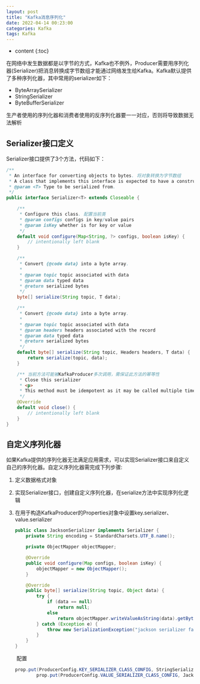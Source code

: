 ```yaml
---
layout: post
title: "Kafka消息序列化"
date: 2022-04-14 00:23:00
categories: Kafka
tags: Kafka
---
```


* content
{:toc}

在网络中发生数据都是以字节的方式，Kafka也不例外，Producer需要用序列化器(Serializer)把消息转换成字节数组才能通过网络发生给Kafka。Kafka默认提供了多种序列化器，其中常用的serializer如下：

- ByteArraySerializer
-  StringSerializer
-  ByteBufferSerializer

生产者使用的序列化器和消费者使用的反序列化器要一一对应，否则将导致数据无法解析






## Serializer接口定义

Serializer接口提供了3个方法，代码如下：

````java
/**
 * An interface for converting objects to bytes. 将对象转换为字节数组
 * A class that implements this interface is expected to have a constructor with no parameter. 实现类需包含无参的构造方法
 * @param <T> Type to be serialized from.
 */
public interface Serializer<T> extends Closeable {

    /**
     * Configure this class. 配置当前类
     * @param configs configs in key/value pairs
     * @param isKey whether is for key or value
     */
    default void configure(Map<String, ?> configs, boolean isKey) {
        // intentionally left blank
    }

    /**
     * Convert {@code data} into a byte array.
     *
     * @param topic topic associated with data
     * @param data typed data
     * @return serialized bytes
     */
    byte[] serialize(String topic, T data);

    /**
     * Convert {@code data} into a byte array.
     *
     * @param topic topic associated with data
     * @param headers headers associated with the record
     * @param data typed data
     * @return serialized bytes
     */
    default byte[] serialize(String topic, Headers headers, T data) {
        return serialize(topic, data);
    }

    /** 当前方法可能被KafkaProducer多次调用，需保证此方法的幂等性
     * Close this serializer
     * <p>
     * This method must be idempotent as it may be called multiple times.
     */
    @Override
    default void close() {
        // intentionally left blank
    }
}
````



## 自定义序列化器

如果Kafka提供的序列化器无法满足应用需求，可以实现Serializer接口来自定义自己的序列化器。自定义序列化器需完成下列步骤:

1. 定义数据格式对象

2. 实现Serializer接口，创建自定义序列化器，在serialize方法中实现序列化逻辑

3. 在用于构造KafkaProducer的Properties对象中设置key.serializer、value.serializer

   

   ```java
   public class JacksonSerializer implements Serializer {
       private String encoding = StandardCharsets.UTF_8.name();
   
       private ObjectMapper objectMapper;
   
       @Override
       public void configure(Map configs, boolean isKey) {
           objectMapper = new ObjectMapper();
       }
   
       @Override
       public byte[] serialize(String topic, Object data) {
           try {
               if (data == null)
                   return null;
               else
                   return objectMapper.writeValueAsString(data).getBytes(encoding);
           } catch (Exception e) {
               throw new SerializationException("jackson serializer fail", e);
           }
       }
   }
   ```

   

   ​	配置

   ```java
   prop.put(ProducerConfig.KEY_SERIALIZER_CLASS_CONFIG, StringSerializer.class.getName());
           prop.put(ProducerConfig.VALUE_SERIALIZER_CLASS_CONFIG, JacksonSerializer.class.getName());
   ```

   



